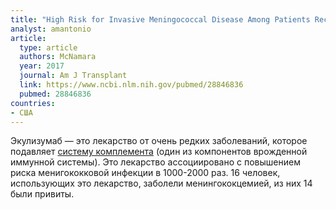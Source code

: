 ```yaml
---
title: "High Risk for Invasive Meningococcal Disease Among Patients Receiving Eculizumab (Soliris) Despite Receipt of Meningococcal Vaccine"
analyst: amantonio
article:
  type: article
  authors: McNamara
  year: 2017
  journal: Am J Transplant
  link: https://www.ncbi.nlm.nih.gov/pubmed/28846836
  pubmed: 28846836
countries:
- США
---
```


Экулизумаб — это лекарство от очень редких заболеваний, которое подавляет [систему комплемента](https://ru.wikipedia.org/wiki/Система_комплемента) (один из компонентов врожденной иммунной системы). Это лекарство ассоциировано с повышением риска менигококковой инфекции в 1000-2000 раз.
16 человек, использующих это лекарство, заболели менингококцемией, из них 14 были привиты.
